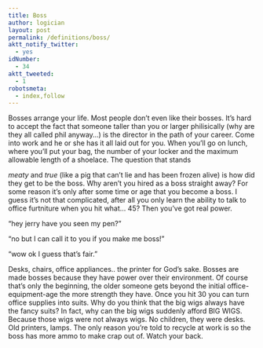 ```yaml
---
title: Boss
author: logician
layout: post
permalink: /definitions/boss/
aktt_notify_twitter:
  - yes
idNumber:
  - 34
aktt_tweeted:
  - 1
robotsmeta:
  - index,follow
---
```

Bosses arrange your life. Most people don&#8217;t even like their bosses. <!--more-->It&#8217;s hard to accept the fact that someone taller than you or larger philisically (why are they all called phil anyway&#8230;) is the director in the path of your career. Come into work and he or she has it all laid out for you. When you&#8217;ll go on lunch, where you&#8217;ll put your bag, the number of your locker and the maximum allowable length of a shoelace. The question that stands 

*meaty* and *true* (like a pig that can&#8217;t lie and has been frozen alive) is how did they get to be the boss. Why aren&#8217;t you hired as a boss straight away? For some reason it&#8217;s only after some time or age that you become a boss. I guess it&#8217;s not that complicated, after all you only learn the ability to talk to office furtniture when you hit what&#8230; 45? Then you&#8217;ve got real power.

&#8220;hey jerry have you seen my pen?&#8221;

&#8220;no but I can call it to you if you make me boss!&#8221;

&#8220;wow ok I guess that&#8217;s fair.&#8221;

Desks, chairs, office appliances.. the printer for God&#8217;s sake. Bosses are made bosses because they have power over their environment. Of course that&#8217;s only the beginning, the older someone gets beyond the initial office-equipment-age the more strength they have. Once you hit 30 you can turn office supplies into suits. Why do you think that the big wigs always have the fancy suits? In fact, why can the big wigs suddenly afford BIG WIGS. Because those wigs were not always wigs. No children, they were desks. Old printers, lamps. The only reason you&#8217;re told to recycle at work is so the boss has more ammo to make crap out of. Watch your back.